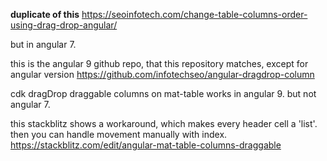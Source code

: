 **duplicate of this**
https://seoinfotech.com/change-table-columns-order-using-drag-drop-angular/

but in angular 7. 

this is the angular 9 github repo, that this repository matches, except for angular version
https://github.com/infotechseo/angular-dragdrop-column

cdk dragDrop draggable columns on mat-table works in angular 9. but not angular 7.

this stackblitz shows a workaround, which makes every header cell a 'list'. then you can handle movement manually with index. 
https://stackblitz.com/edit/angular-mat-table-columns-draggable

